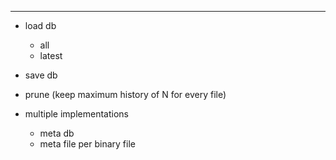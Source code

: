 ****

- load db
  - all
  - latest
- save db

- prune (keep maximum history of N for every file)

- multiple implementations
  - meta db
  - meta file per binary file
